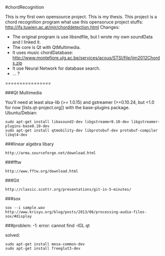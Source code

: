 #chordRecognition

This is my first own opensource project. This is my thesis.
This project is a chord recognition program what use this opensoruce project stuffs:
    http://ifs.tuwien.ac.at/mir/chorddetection.html
Changes:
* The original program is use libsndfile, but I wrote my own soundData and I linked it.
* The core is Qt with QtMultimedia.
* It uses music chordDatabase:
    http://www.montefiore.ulg.ac.be/services/acous/STSI/file/jim2012Chords.zip
* It use Neural Network for database search.
* ... ?

================

###Qt Multimedia

You’ll need at least alsa-lib (>= 1.0.15) and gstreamer (>=0.10.24, but <1.0 for now [lists.qt-project.org]) with the base-plugins package.
Ubuntu/Debian:

    sudo apt-get install libasound2-dev libgstreamer0.10-dev libgstreamer-plugins-base0.10-dev
    sudo apt-get install qtmobility-dev libprotobuf-dev protobuf-compiler libqt4-dev


###linear algebra libary

    http://arma.sourceforge.net/download.html



###fftw 

    http://www.fftw.org/download.html

###Git

    http://classic.scottr.org/presentations/git-in-5-minutes/


###sox

    sox --i sample.wav
    http://www.krisyu.org/blog/posts/2013/06/processing-audio-files-sox/#display


###problem: -1: error: cannot find -lGL qt

solved:

    sudo apt-get install mesa-common-dev
    sudo apt-get install freeglut3-dev

